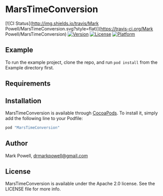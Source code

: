 # MarsTimeConversion

[![CI Status](http://img.shields.io/travis/Mark Powell/MarsTimeConversion.svg?style=flat)](https://travis-ci.org/Mark Powell/MarsTimeConversion)
[![Version](https://img.shields.io/cocoapods/v/MarsTimeConversion.svg?style=flat)](http://cocoapods.org/pods/MarsTimeConversion)
[![License](https://img.shields.io/cocoapods/l/MarsTimeConversion.svg?style=flat)](http://cocoapods.org/pods/MarsTimeConversion)
[![Platform](https://img.shields.io/cocoapods/p/MarsTimeConversion.svg?style=flat)](http://cocoapods.org/pods/MarsTimeConversion)

## Example

To run the example project, clone the repo, and run `pod install` from the Example directory first.

## Requirements

## Installation

MarsTimeConversion is available through [CocoaPods](http://cocoapods.org). To install
it, simply add the following line to your Podfile:

```ruby
pod "MarsTimeConversion"
```

## Author

Mark Powell, drmarkpowell@gmail.com

## License

MarsTimeConversion is available under the Apache 2.0 license. See the LICENSE file for more info.

